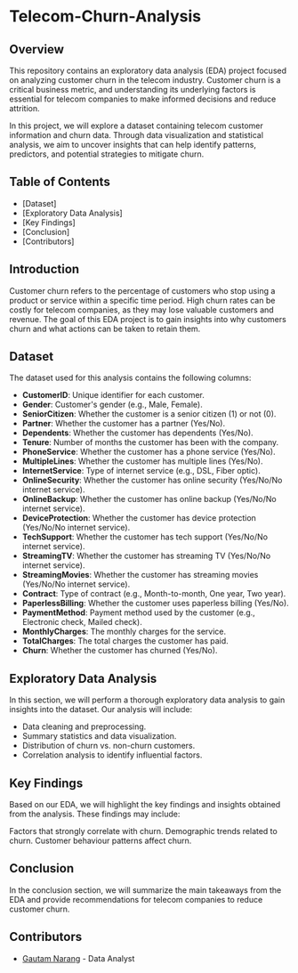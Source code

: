 # Telecom-Churn-Analysis

## Overview

This repository contains an exploratory data analysis (EDA) project focused on analyzing customer churn in the telecom industry. Customer churn is a critical business metric, and understanding its underlying factors is essential for telecom companies to make informed decisions and reduce attrition.

In this project, we will explore a dataset containing telecom customer information and churn data. Through data visualization and statistical analysis, we aim to uncover insights that can help identify patterns, predictors, and potential strategies to mitigate churn.

## Table of Contents

- [Dataset]
- [Exploratory Data Analysis]
- [Key Findings]
- [Conclusion]
- [Contributors]

## Introduction

Customer churn refers to the percentage of customers who stop using a product or service within a specific time period. High churn rates can be costly for telecom companies, as they may lose valuable customers and revenue. The goal of this EDA project is to gain insights into why customers churn and what actions can be taken to retain them.

## Dataset

The dataset used for this analysis contains the following columns:

- **CustomerID**: Unique identifier for each customer.
- **Gender**: Customer's gender (e.g., Male, Female).
- **SeniorCitizen**: Whether the customer is a senior citizen (1) or not (0).
- **Partner**: Whether the customer has a partner (Yes/No).
- **Dependents**: Whether the customer has dependents (Yes/No).
- **Tenure**: Number of months the customer has been with the company.
- **PhoneService**: Whether the customer has a phone service (Yes/No).
- **MultipleLines**: Whether the customer has multiple lines (Yes/No).
- **InternetService**: Type of internet service (e.g., DSL, Fiber optic).
- **OnlineSecurity**: Whether the customer has online security (Yes/No/No internet service).
- **OnlineBackup**: Whether the customer has online backup (Yes/No/No internet service).
- **DeviceProtection**: Whether the customer has device protection (Yes/No/No internet service).
- **TechSupport**: Whether the customer has tech support (Yes/No/No internet service).
- **StreamingTV**: Whether the customer has streaming TV (Yes/No/No internet service).
- **StreamingMovies**: Whether the customer has streaming movies (Yes/No/No internet service).
- **Contract**: Type of contract (e.g., Month-to-month, One year, Two year).
- **PaperlessBilling**: Whether the customer uses paperless billing (Yes/No).
- **PaymentMethod**: Payment method used by the customer (e.g., Electronic check, Mailed check).
- **MonthlyCharges**: The monthly charges for the service.
- **TotalCharges**: The total charges the customer has paid.
- **Churn**: Whether the customer has churned (Yes/No).

## Exploratory Data Analysis

In this section, we will perform a thorough exploratory data analysis to gain insights into the dataset. Our analysis will include:

- Data cleaning and preprocessing.
- Summary statistics and data visualization.
- Distribution of churn vs. non-churn customers.
- Correlation analysis to identify influential factors.

## Key Findings

Based on our EDA, we will highlight the key findings and insights obtained from the analysis. These findings may include:

Factors that strongly correlate with churn.
Demographic trends related to churn.
Customer behaviour patterns affect churn.


## Conclusion

In the conclusion section, we will summarize the main takeaways from the EDA and provide recommendations for telecom companies to reduce customer churn.
## Contributors

- [Gautam Narang](https://github.com/naranggautam) - Data Analyst


